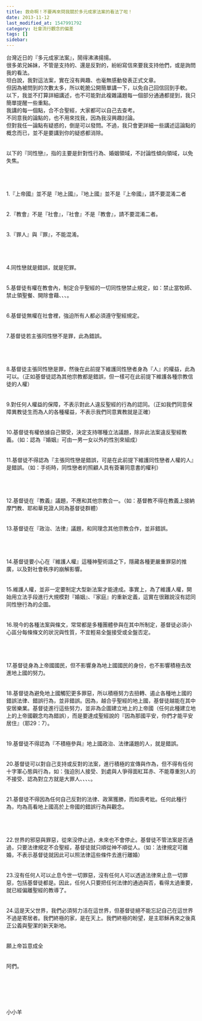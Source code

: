 ```yaml
---
title: 救命啊！不要再來問我關於多元成家法案的看法了啦！
date: 2013-11-12
last_modified_at: 1547991792
category: 社會流行觀念的偏差
tags: []
sidebar: 
---
```


<p>台灣近日的『多元成家法案』，鬧得沸沸揚揚。<br/>很多弟兄姊妹，不管是支持的、還是反對的，紛紛寫信來要我支持他們，或是詢問我的看法。<br/>坦白說，我對這法案，實在沒有興趣、也毫無感動發表正式文章。<br/>但因為被問到的次數太多，所以乾脆公開簡單講一下，以免自己回信回到手軟。<br/><!--more-->以下，我並不打算詳細講述，也不可能對此複雜議題每一個部分通通都提到，我只簡單提醒一些重點。<br/>我講的每一個點，合不合聖經，大家都可以自己去查考。<br/>不同意我的論點的，也不用來找我，因為我沒興趣討論。<br/>但對我任一論點有疑惑的，倒是可以發問。不過，我只會更詳細一些講述這論點的概念而已，並不是要講到你的疑惑都消除。<br/><br/><br/>以下的『同性戀』，指的主要是針對性行為、婚姻領域，不討論性傾向領域，以免失焦。<br/><br/><br/><br/><br/>1.『上帝國』並不是『地上國』，『地上國』並不是『上帝國』，請不要混淆二者<br/><br/><br/>2.『教會』不是『社會』，『社會』不是『教會』，請不要混淆二者。<br/><br/><br/>3.『罪人』與『罪』，不能混淆。<br/><br/><br/><br/><br/>4.同性戀就是錯誤，就是犯罪。<br/><br/><br/>5.基督徒有權在教會內，制定合乎聖經的一切同性戀禁止規定，如：禁止當牧師、禁止領聖餐、開除會藉、、、。<br/><br/><br/>6.基督徒無權在社會裡，強迫所有人都必須遵守聖經規定。<br/><br/><br/>7.基督徒若主張同性戀不是罪，此為錯誤。<br/><br/><br/><br/><br/>8.基督徒主張同性戀是罪，然後在此前提下維護同性戀者身為『人』的權益，此為可以。（正如基督徒認為其他宗教都是錯誤，但一樣可在此前提下維護各種宗教信徒的人權）<br/><br/><br/>9.對任何人權益的保障，不表示對此人違反聖經的行為的認同。（正如我們同意保障異教徒生而為人的各種權益，不表示我們同意異教就是正確）<br/><br/><br/>10.基督徒有權依據自己領受，決定支持哪種立法議題，除非此法案違反聖經教義。（如：認為『婚姻』可由一男一女以外的性別來組成）<br/><br/><br/>11.基督徒不得認為『主張同性戀是錯誤，可是在此前提下維護同性戀者人權的人』是錯誤。（如：手術時，同性戀者的照顧人具有簽署同意書的權利）<br/><br/><br/><br/><br/>12.基督徒在『教義』議題，不應和其他宗教合一。（如：基督教不得在教義上接納摩門教、耶和華見證人同為基督徒群體）<br/><br/><br/>13.基督徒在『政治、法律』議題，和同理念其他宗教合作，並非錯誤。<br/><br/><br/><br/><br/>14.基督徒要小心在『維護人權』這種神聖術語之下，隱藏各種更嚴重罪惡的推廣，以及對社會秩序的崩解影響。<br/><br/><br/>15.維護人權，並非一定要制定大型新法案才能達成。事實上，為了維護人權，開始用立法手段進行大規模對『婚姻』、『家庭』的重新定義，這實在很難說沒有認同同性戀行為的企圖。<br/><br/><br/>16.現今的各種法案與條文，常常都是多種團體參與在其中所制定，基督徒必須小心區分每條條文的狀況與性質，不宜輕易全盤接受或全盤否定。<br/><br/><br/><br/><br/>17.基督徒身為上帝國國民，但不影響身為地上國國民的身份，也不影響積極去改進地上國的努力。<br/><br/><br/>18.基督徒為避免地上國觸犯更多罪惡，所以積極努力去扭轉、遏止各種地上國的錯誤法律、錯誤行為，並非錯誤。因為，越合乎聖經的地上國，基督徒越能在其中安居樂業。基督徒進行這些努力，並非為企圖建立地上的上帝國（任何此種建立地上的上帝國觀念均為錯誤），而是要達成聖經說的『因為那國平安，你們才能平安居住』（耶29：7）。<br/><br/><br/>19.基督徒不得認為『不積極參與』地上國政治、法律議題的人，就是錯誤。<br/><br/><br/>20.基督徒可以對自己支持或反對的法案，進行積極的宣傳與作為，但不得有任何十字軍心態與行為，如：強迫別人接受、到處與人爭得面紅耳赤、不能尊重別人的不接受、認為對立方就是大罪人、、、、。<br/><br/><br/>21.基督徒不得因為任何自己反對的法律、政黨獲勝，而如喪考妣。任何此種行為，均為高看地上國高於上帝國的錯誤行為與觀念。<br/><br/><br/><br/><br/>22.世界的邪惡與罪惡，從來沒停止過，未來也不會停止。基督徒不管法案是否通過，只要法律規定不合聖經，基督徒就只順從神不順從人。（如：法律規定可離婚，不表示基督徒就因此可以照法律這些條件去進行離婚）<br/><br/><br/>23.沒有任何人可以止息今世一切罪惡，沒有任何人可以透過法律來止息一切罪惡，包括基督徒都是。因此，任何人只要把任何法律的通過與否，看得太過重要，就已經偏離聖經的教導了。<br/><br/><br/>24.這是天父世界，我們必須努力活在這世界，但基督徒絕不能忘記自己在這世界不過是寄居者。我們終極的家，是在天上。我們終極的盼望，是主耶穌再來之後真正公義與聖潔的新天新地。<br/><br/><br/>願上帝旨意成全<br/><br/><br/>阿們。<br/><br/><br/><br/><br/><br/><br/>小小羊<br/><br/><br/><br/><br/><br/></p>